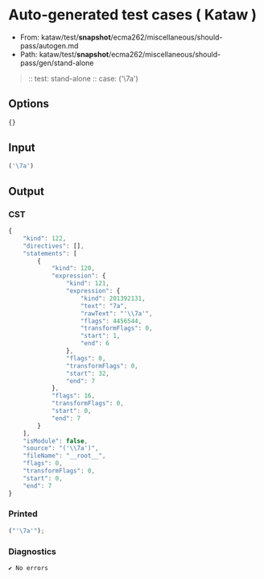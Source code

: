 # Auto-generated test cases ( Kataw )
- From: kataw/test/__snapshot__/ecma262/miscellaneous/should-pass/autogen.md
- Path: kataw/test/__snapshot__/ecma262/miscellaneous/should-pass/gen/stand-alone
> :: test: stand-alone
> :: case: ('\7a')
## Options

`````js
{}
`````
## Input

`````js
('\7a')
`````
## Output

### CST

```javascript
{
    "kind": 122,
    "directives": [],
    "statements": [
        {
            "kind": 120,
            "expression": {
                "kind": 121,
                "expression": {
                    "kind": 201392131,
                    "text": "7a",
                    "rawText": "'\\7a'",
                    "flags": 4456544,
                    "transformFlags": 0,
                    "start": 1,
                    "end": 6
                },
                "flags": 0,
                "transformFlags": 0,
                "start": 32,
                "end": 7
            },
            "flags": 16,
            "transformFlags": 0,
            "start": 0,
            "end": 7
        }
    ],
    "isModule": false,
    "source": "('\\7a')",
    "fileName": "__root__",
    "flags": 0,
    "transformFlags": 0,
    "start": 0,
    "end": 7
}
```

### Printed

```javascript
("'\7a'");
```

### Diagnostics

```javascript
✔ No errors
```

